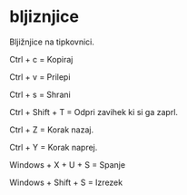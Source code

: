 # bljiznjice
Bljižnjice na tipkovnici.

Ctrl + c = Kopiraj

Ctrl + v = Prilepi

Ctrl + s = Shrani

Ctrl + Shift + T = Odpri zavihek ki si ga zaprl.

Ctrl + Z = Korak nazaj.

Ctrl + Y = Korak naprej.

Windows + X + U + S = Spanje

Windows + Shift + S = Izrezek


